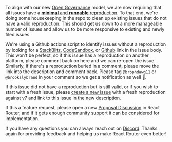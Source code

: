 To align with our new [Open Governance](https://remix.run/blog/rr-governance) model, we are now requiring that all issues have a [**minimal** and **runnable** reproduction](https://github.com/remix-run/react-router/blob/main/GOVERNANCE.md#bugissue-process). To that end, we're doing some housekeeping in the repo to clean up existing issues that do not have a valid reproduction. This should get us down to a more manageable number of issues and allow us to be more responsive to existing and newly filed issues.

We're using a Github actions script to identify issues without a reproduction by looking for a [StackBlitz](https://stackblitz.com/), [CodeSandbox](https://codesandbox.io/), or [Github](https://github.com) link in the issue body. This won't be perfect, so if this issue has a reproduction on another platform, please comment back on here and we can re-open the issue. Similarly, if there's a reproduction buried in a comment, please move the link into the description and comment back. Please tag `@brophdawg11` or `@brookslybrand` in your comment so we get a notification as well 🙂.

If this issue did not have a reproduction but is still valid, or if you wish to start with a fresh issue, please [create a new issue](https://github.com/remix-run/react-router/issues/new?template=bug_report.yml) with a fresh reproduction against v7 and link to this issue in the new description.

If this a feature request, please open a new [Proposal Discussion](https://github.com/remix-run/react-router/discussions/new?category=proposals) in React Router, and if it gets enough community support it can be considered for implementation.

If you have any questions you can always reach out on [Discord](https://rmx.as/discord). Thanks again for providing feedback and helping us make React Router even better!
